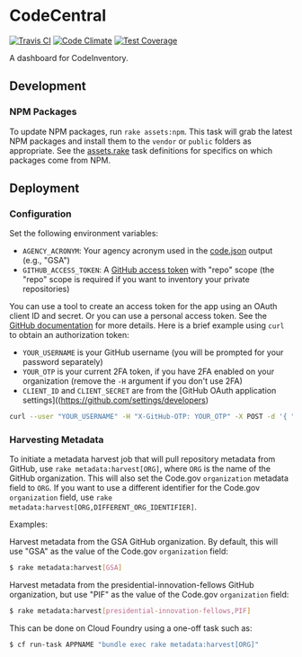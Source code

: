 # CodeCentral

[![Travis CI](https://api.travis-ci.org/jfredrickson5/code_central.svg?branch=master)](https://travis-ci.org/jfredrickson5/code_central)
[![Code Climate](https://codeclimate.com/github/jfredrickson5/code_central/badges/gpa.svg)](https://codeclimate.com/github/jfredrickson5/code_central)
[![Test Coverage](https://codeclimate.com/github/jfredrickson5/code_central/badges/coverage.svg)](https://codeclimate.com/github/jfredrickson5/code_central/coverage)

A dashboard for CodeInventory.

## Development

### NPM Packages

To update NPM packages, run `rake assets:npm`. This task will grab the latest NPM packages and install them to the `vendor` or `public` folders as appropriate. See the [assets.rake](/lib/tasks/assets.rake) task definitions for specifics on which packages come from NPM.

## Deployment

### Configuration

Set the following environment variables:

* `AGENCY_ACRONYM`: Your agency acronym used in the [code.json](https://code.gov/#/policy-guide/docs/compliance/inventory-code) output (e.g., "GSA")
* `GITHUB_ACCESS_TOKEN`: A [GitHub access token](https://github.com/settings/tokens) with "repo" scope (the "repo" scope is required if you want to inventory your private repositories)

You can use a tool to create an access token for the app using an OAuth client ID and secret. Or you can use a personal access token. See the [GitHub documentation](https://developer.github.com/v3/oauth_authorizations/#create-a-new-authorization) for more details. Here is a brief example using `curl` to obtain an authorization token:

* `YOUR_USERNAME` is your GitHub username (you will be prompted for your password separately)
* `YOUR_OTP` is your current 2FA token, if you have 2FA enabled on your organization (remove the `-H` argument if you don't use 2FA)
* `CLIENT_ID` and `CLIENT_SECRET` are from the [GitHub OAuth application settings]((https://github.com/settings/developers)

```bash
curl --user "YOUR_USERNAME" -H "X-GitHub-OTP: YOUR_OTP" -X POST -d '{ "note": "CodeCentral", "client_id": "CLIENT_ID", "client_secret": "CLIENT_SECRET", "scopes": ["repo"] }' "https://api.github.com/authorizations"
```

### Harvesting Metadata

To initiate a metadata harvest job that will pull repository metadata from GitHub, use `rake metadata:harvest[ORG]`, where `ORG` is the name of the GitHub organization. This will also set the Code.gov `organization` metadata field to `ORG`. If you want to use a different identifier for the Code.gov `organization` field, use `rake metadata:harvest[ORG,DIFFERENT_ORG_IDENTIFIER]`.

Examples:

Harvest metadata from the GSA GitHub organization. By default, this will use "GSA" as the value of the Code.gov `organization` field:

```bash
$ rake metadata:harvest[GSA]
```

Harvest metadata from the presidential-innovation-fellows GitHub organization, but use "PIF" as the value of the Code.gov `organization` field:

```bash
$ rake metadata:harvest[presidential-innovation-fellows,PIF]
```

This can be done on Cloud Foundry using a one-off task such as:

```bash
$ cf run-task APPNAME "bundle exec rake metadata:harvest[ORG]"
```
